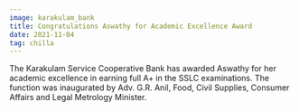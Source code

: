 ```yaml
---
image: karakulam_bank
title: Congratulations Aswathy for Academic Excellence Award
date: 2021-11-04
tag: chilla
---
```

The Karakulam Service Cooperative Bank has awarded Aswathy for her 
academic excellence in earning full A+ in the SSLC examinations. The function was
inaugurated by Adv. G.R. Anil, Food, Civil Supplies, Consumer Affairs and Legal Metrology Minister.